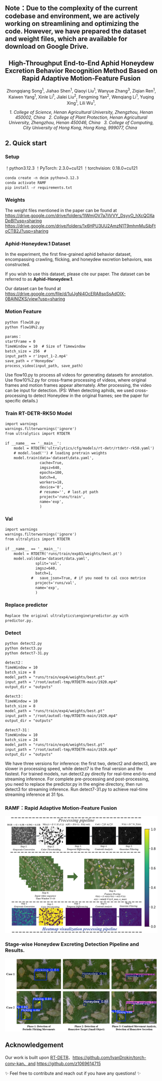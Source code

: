 ## Note：Due to the complexity of the current codebase and environment, we are actively working on streamlining and optimizing the code. However, we have prepared the dataset and weight files, which are available for download on Google Drive.

<h2 align="center">
  High-Throughput End-to-End Aphid Honeydew Excretion Behavior Recognition Method Based on Rapid Adaptive Motion-Feature Fusion
</h2>

<div align="center">
  Zhongqiang Song<sup>1</sup>,
  Jiahao Shen<sup>1</sup>, 
  Qiaoyi Liu<sup>1</sup>, 
  Wanyue Zhang<sup>3</sup>, 
  Ziqian Ren<sup>1</sup>, 
  Kaiwen Yang<sup>1</sup>, 
  Xinle Li<sup>1</sup>, 
  Jialei Liu<sup>2</sup>, 
  Fengming Yan<sup>2</sup>, 
  Wenqiang Li<sup>1</sup>, 
  Yuqing Xing<sup>1</sup>, 
  Lili Wu<sup>1</sup>, 
</div>

<p align="center">
<i>
1. College of Science, Henan Agricultural University, Zhengzhou, Henan 450002, China &nbsp; 2. College of Plant Protection, Henan Agricultural University, Zhengzhou, Henan 450046, China &nbsp; 3. College of Computing, City University of Hong Kong, Hong Kong, 999077, China &nbsp;
</i>
</p>


## 2. Quick start

### Setup
！python3.12.3
！PyTorch: 2.3.0+cu121
！torchvision: 0.18.0+cu121

```shell
conda create -n deim python=3.12.3
conda activate RAMF
pip install -r requirements.txt
```

### Weights
The weight files mentioned in the paper can be found at https://drive.google.com/drive/folders/1IWmjOV7a7ilVVY_DsyyO_hXcQOXaDpBI?usp=sharing
https://drive.google.com/drive/folders/1x6HPU3UU2AmzN1T9mhmMuSibFtoCTB2J?usp=sharing

### Aphid-Honeydew.1 Dataset
In the experiment, the first fine-grained aphid behavior dataset, encompassing crawling, flicking, and honeydew excretion behaviors, was constructed.

If you wish to use this dataset, please cite our paper. The dataset can be referred to as **Aphid-Honeydew.1**.

Our dataset can be found at https://drive.google.com/file/d/1uIJgNi4OcERA8spSsAdOIX-0BAINIZKS/view?usp=sharing

### Motion Feature
```shell
python flow10.py
python flow10%2.py
```
```shell
params：
startFrame = 0
TimeWindow = 10  # Size of Timewindow
batch_size = 256  # 
input_path = r'input_1-2.mp4' 
save_path = r'Honeydew'
process_video(input_path, save_path)
```
Use flow10.py to process all videos for generating datasets for annotation.
Use flow10%2.py for cross-frame processing of videos, where original frames and motion frames appear alternately. After processing, the video can be input for detection. (PS: When detecting aphids, we used cross-processing to detect Honeydew in the original frames; see the paper for specific details.)

### Train RT-DETR-RK50 Model
```shell
import warnings
warnings.filterwarnings('ignore')
from ultralytics import RTDETR

if __name__ == '__main__':
    model = RTDETR('ultralytics/cfg/models/rt-detr/rtdetr-rk50.yaml')
    # model.load('') # loading pretrain weights
    model.train(data='dataset\data.yaml',
                cache=True,
                imgsz=640,
                epochs=100,
                batch=4,
                workers=18,
                device='0',
                # resume='', # last.pt path
                project='runs/train',
                name='exp',
                )
```

### Val
```shell
import warnings
warnings.filterwarnings('ignore')
from ultralytics import RTDETR

if __name__ == '__main__':
    model = RTDETR('runs/train/exp83/weights/best.pt')
    model.val(data='dataset/data.yaml',
              split='val',
              imgsz=640,
              batch=1,
            #   save_json=True, # if you need to cal coco metrice
              project='runs/val',
              name='exp',
              )
```

### Replace predictor
```shell
Replace the original ultralytics\engine\predictor.py with predictor.py.
```

### Detect
```shell
python detect2.py
python detect3.py
python detect7-31.py
```
```shell
detect2：
TimeWindow = 10  
batch_size = 8  
model_path = "runs/train/exp4/weights/best.pt"
input_path = "/root/autodl-tmp/RTDETR-main/1920.mp4"
output_dir = "outputs"
```
```shell
detect3：
TimeWindow = 10  
batch_size = 8  
model_path = "runs/train/exp4/weights/best.pt"
input_path = "/root/autodl-tmp/RTDETR-main/1920.mp4" 
output_dir = "outputs"
```
```shell
detect7-31：
TimeWindow = 10    
batch_size = 24        
model_path = "runs/train/exp4/weights/best.pt"
input_path = "/root/autodl-tmp/RTDETR-main/1920.mp4" 
output_dir = "outputs"
```
We have three versions for inference: the first two, detect2 and detect3, are slower in processing speed, while detect7 is the final version and the fastest.
For trained models, run detect2.py directly for real-time end-to-end streaming inference.
For complete pre-processing and post-processing, you need to replace the predictor.py in the engine directory, then run detect3 for streaming inference.
Run detect7-31.py to achieve real-time streaming inference at 31 fps.

### RAMF：Rapid Adaptive Motion-Feature Fusion
![UI Components Overview/UI组件界面](https://github.com/kuieless/RAMF-Aphid-Honeydew-Excretion-Behavior-Recognition/blob/master/RAMF%20(1).png)

### Stage-wise Honeydew Excreting Detection Pipeline and Results.
![UI Components Overview/UI组件界面](https://github.com/kuieless/RAMF-Aphid-Honeydew-Excretion-Behavior-Recognition/blob/master/Stage-wise%20Honeydew%20Excreting%20Detection%20Pipeline%20and%20Results.png)

## Acknowledgement
Our work is built upon [RT-DETR](https://github.com/lyuwenyu/RT-DETR)、https://github.com/IvanDrokin/torch-conv-kan、and https://github.com/z1069614715

✨ Feel free to contribute and reach out if you have any questions! ✨
